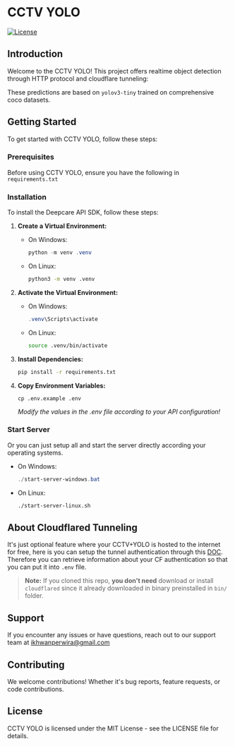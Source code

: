 # CCTV YOLO

[![License](https://img.shields.io/badge/license-MIT-green.svg)](https://opensource.org/licenses/MIT)

## Introduction

Welcome to the CCTV YOLO! This project offers realtime object detection through HTTP protocol and cloudflare tunneling:

These predictions are based on `yolov3-tiny` trained on comprehensive coco datasets.

## Getting Started

To get started with CCTV YOLO, follow these steps:

### Prerequisites

Before using CCTV YOLO, ensure you have the following in `requirements.txt`

### Installation

To install the Deepcare API SDK, follow these steps:

1. **Create a Virtual Environment:**

    * On Windows:
      ```powershell
      python -m venv .venv
      ```
    * On Linux:
      ```bash
      python3 -m venv .venv
      ```

2. **Activate the Virtual Environment:**
    * On Windows:
      ```powershell
      .venv\Scripts\activate
      ```
    * On Linux:
      ```bash
      source .venv/bin/activate
      ```
3. **Install Dependencies:**
    ```bash
    pip install -r requirements.txt
    ```

4. **Copy Environment Variables:**
    ```
    cp .env.example .env
    ```
    *Modify the values in the .env file according to your API configuration!*

### Start Server
Or you can just setup all and start the server directly according your operating systems.

  * On Windows:
    ```powershell
    ./start-server-windows.bat
    ```
  * On Linux:
    ```bash
    ./start-server-linux.sh
    ```

## About Cloudflared Tunneling
It's just optional feature where your CCTV+YOLO is hosted to the internet for free, here is you can setup the tunnel authentication through this [DOC](https://developers.cloudflare.com/cloudflare-one/connections/connect-networks/get-started/create-local-tunnel/). Therefore you can retrieve information about your CF authentication so that you can put it into `.env` file.

> **Note:** If you cloned this repo, **you don't need** download or install `cloudflared` since it already downloaded in binary preinstalled in `bin/` folder.


## Support
If you encounter any issues or have questions, reach out to our support team at [ikhwanperwira@gmail.com](ikhwanperwira@gmail.com)

## Contributing
We welcome contributions! Whether it's bug reports, feature requests, or code contributions.

## License
CCTV YOLO is licensed under the MIT License - see the LICENSE file for details.
